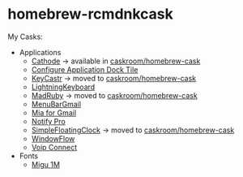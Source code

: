 homebrew-rcmdnkcask
===================

My Casks:

* Applications
    * [Cathode](http://www.secretgeometry.com/apps/cathode/) -> available in [caskroom/homebrew-cask](https://github.com/caskroom/homebrew-cask)
    * [Configure Application Dock Tile](http://boredzo.org/cadt/)
    * [KeyCastr](https://github.com/sdeken/keycastr) -> moved to [caskroom/homebrew-cask](https://github.com/caskroom/homebrew-cask)
    * [LightningKeyboard](http://morishin.hatenablog.com/entry/2014/07/05/213741)
    * [MadRuby](http://www.wingsforpigs.com/MadRuby/MadRuby.html) -> moved to [caskroom/homebrew-cask](https://github.com/caskroom/homebrew-cask)
    * [MenuBarGmail](https://github.com/rcmdnk/MenuBarGmail)
    * [Mia for Gmail](http://www.miaforgmail.com/)
    * [Notify Pro](http://www.macupdate.com/app/mac/32217/notify-pro)
    * [SimpleFloatingClock](http://www.splook.com/Software/Simple_Floating_Clock.html) -> moved to [caskroom/homebrew-cask](https://github.com/caskroom/homebrew-cask)
    * [WindowFlow](http://most-advantageous.com/windowflow/)
    * [Voip Connect](http://www.voipconnect.com/)
* Fonts
    * [Migu 1M](http://mix-mplus-ipa.sourceforge.jp/migu/)

